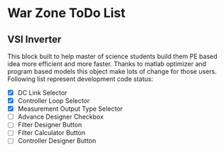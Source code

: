 # War Zone ToDo List

## VSI Inverter
This block built to help master of science students build them PE based idea more efficient and more faster. Thanks to matlab optimizer and program based models this object make lots of change for those users.
Following list represent development code status:
 - [x] DC Link Selector
 - [x] Controller Loop Selector
 - [x] Measurement Output Type Selector
 - [ ] Advance Designer Checkbox
 - [ ] Filter Designer Button
 - [ ] Filter Calculator Button
 - [ ] Controller Designer Button
